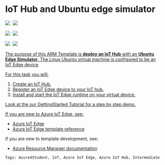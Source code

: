 # IoT Hub and Ubuntu edge simulator

<IMG SRC="https://azurequickstartsservice.blob.core.windows.net/badges/201-IoT-IotHub-EdgeEmulator-vm/PublicLastTestDate.svg" />&nbsp;
<IMG SRC="https://azurequickstartsservice.blob.core.windows.net/badges/201-IoT-IotHub-EdgeEmulator-vm/PublicDeployment.svg" />&nbsp;

<IMG SRC="https://azurequickstartsservice.blob.core.windows.net/badges/201-IoT-IotHub-EdgeEmulator-vm/FairfaxLastTestDate.svg" />&nbsp;
<IMG SRC="https://azurequickstartsservice.blob.core.windows.net/badges/201-IoT-IotHub-EdgeEmulator-vm/FairfaxDeployment.svg" />&nbsp;

<IMG SRC="https://azurequickstartsservice.blob.core.windows.net/badges/201-IoT-IotHub-EdgeEmulator-vm/BestPracticeResult.svg" />&nbsp;
<IMG SRC="https://azurequickstartsservice.blob.core.windows.net/badges/201-IoT-IotHub-EdgeEmulator-vm/CredScanResult.svg" />&nbsp;

<a href="https://portal.azure.com/#create/Microsoft.Template/uri/https%3A%2F%2Fraw.githubusercontent.com%2FAzure%2Fazure-quickstart-templates%2Fmaster%2F201-IoT-IotHub-EdgeEmulator-vm%2Fazuredeploy.json" target="_blank">


<a href="http://armviz.io/#/?load=https%3A%2F%2Fraw.githubusercontent.com%2FAzure%2Fazure-quickstart-templates%2Fmaster%2F201-IoT-IotHub-EdgeEmulator-vm%2Fazuredeploy.json" target="_blank">



The purpose of this ARM Template is **deploy an IoT Hub** with an **Ubuntu Edge Simulator**.
The Linux Ubuntu virtual machine is configured to be an IoT Edge device

For this task you will:

1. Create an IoT Hub.
2. Register an IoT Edge device to your IoT hub.
3. Install and start the IoT Edge runtime on your virtual device.

Look at the our GettingStarted Tutorial for a step by step demo.

If you are new to Azure IoT Edge, see:

- [Azure IoT Edge](https://docs.microsoft.com/en-us/azure/iot-edge/about-iot-edge)
- [Azure IoT Edge template reference](https://docs.microsoft.com/en-us/azure/templates/microsoft.devices/2019-03-22/iothubs)

If you are new to template development, see:

- [Azure Resource Manager documentation](https://docs.microsoft.com/azure/azure-resource-manager/)

`Tags: Azure4Student, IoT, Azure IoT Edge, Azure IoT Hub, Intermediate`
